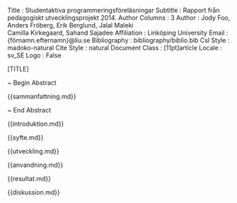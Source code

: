 Title           : Studentaktiva programmeringsföreläsningar
Subtitle        : Rapport från pedagogiskt utvecklingsprojekt 2014.
Author Columns  : 3
Author          : Jody Foo, Anders Fröberg, Erik Berglund, Jalal Maleki  
                  Camilla Kirkegaard, Sahand Sajadee
Affiliation     : Linköping University
Email           : {förnamn.efternamn}@liu.se
Bibliography    : bibliography/biblio.bib
Csl Style       : madoko-natural
Cite Style      : natural
Document Class  : [11pt]article
Locale          : sv_SE
Logo            : False

[TITLE]

~ Begin Abstract

{{sammanfattning.md}}

~ End Abstract


{{introduktion.md}}

{{syfte.md}}

{{utveckling.md}}

{{anvandning.md}}

{{resultat.md}}

{{diskussion.md}}
